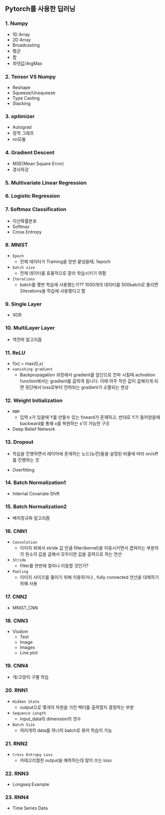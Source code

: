 ## Pytorch를 사용한 딥러닝

### 1.  Numpy

- 1D Array
- 2D Array
- Broadcasting
- 평균
- 합
- 최댓값/ArgMax

### 2.  Tensor VS Numpy

- Reshape
- Squeeze/Unsqueeze
- Type Casting
- Stacking

### 3.  optimizer

- Autograd
- 정적 그래프
- nn모듈

### 4.  Gradient Descent

- MSE(Mean Square Error)
- 경사하강

### 5.  Multivariate Linear Regression

### 6.  Logistic Regression

### 7.  Softmax Classification

- 이산확률분포
- Softmax
- Cross Entropy

### 8.  MNIST

- `Epoch`
  - 전체 데이터가 Training을 한번 끝냈을때, 1epoch
- `batch size` 
  - 전체 데이터를 효율적으로 잘라 학습시키기 위함
- `Iterations` 
  - batch를 몇번 학습에 사용했는가?? 1000개의 데이터를 500batch로 돌리면 2iterations을 학습에 사용했다고 함

### 9.  Single Layer

- XOR

### 10.  MultiLayer Layer

- 역전파 알고리즘

### 11.  ReLU

- f(x) = max(0,x)
- `vanishing gradient`
  - Backpropagation 과정에서 gradient를 앞단으로 전파 시킬때 activation function에서는 gradient를 곱하게 됩니다. 이때 아주 작은 값이 곱해지게 되면 뒷단에서 loss로부터 전파되는 gradient가 소멸되는 현상

### 12.  Weight Initialization

- `RBM`
  - 입력 x가 있을때 Y를 만들수 있는 foward가 존재하고, 반대로 Y가 들어왔을때 backward를 통해 x를 복원하는 x'이 가능한 구조
- Deep Belief Network

### 13.  Dropout

- 학습을 진행하면서 레이어에 존재하는 노드(뉴런)들을 설정된 비율에 따라 on/off 를 진행하는 것

- Overfitting

### 14.  Batch Normalization1

- Internal Covariate Shift

### 15.  Batch Normalization2

- 배치정규화 알고리즘

### 16.  CNN1

- `Convolution`
  - 이미지 위에서 stride 값 만큼 filter(kernel)을 이동시키면서 겹쳐지는 부분의 각 원소의 값을 곱해서 모두더한 값을 출력으로 하는 연산
- `Stride`
  - filter를 한번에 얼마나 이동할 것인가?
- `Pooling`
  - 이미지 사이즈를 줄이기 위해 이용하거나 , fully connected 연산을 대체하기 위해 사용

### 17.  CNN2

- MNIST_CNN

### 18.  CNN3

- Visdom
  - Text
  - Image
  - Images
  - Line plot

### 19.  CNN4

- 개/고양이 구별 학습

### 20.  RNN1

- `Hidden State`
  - output으로 몇개의 차원을 가진 벡터를 출력할지 결정하는 부분
- `Sequence Length`
  - input_data의 dimension의 갯수
- `Batch Size`
  - 여러개의 data를 하나의 batch로 묶어 학습이 가능

### 21.  RNN2

- `Cross Entropy Loss`
  - 카테고리컬한 output을 예측하는데 많이 쓰는 loss

### 22.  RNN3

- Longseq Example

### 23.  RNN4

- Time Series Data
